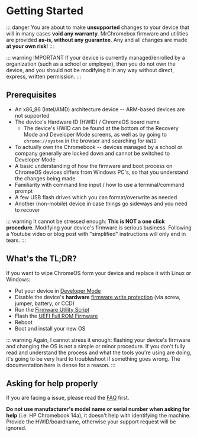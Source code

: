 # Getting Started

::: danger
You are about to make **unsupported** changes to your device that will in many cases **void any warranty**. MrChromebox firmware and utilities are provided **as-is, without any guarantee**.
Any and all changes are made **at your own risk**!
:::

::: warning IMPORTANT
If your device is currently managed/enrolled by a organization (such as a school or employer), then you do not own the device, and you should not be modifying it in any way without direct, express, written permission.
:::

## Prerequisites

* An x86_86 (Intel/AMD) architecture device -- ARM-based devices are not supported
* The device's Hardware ID (HWID) / ChromeOS board name
    * The device's HWID can be found at the bottom of the Recovery Mode and Developer Mode screens, as well as by going to `chrome://system` in the browser and searching for `HWID`
* To actually own the Chromebook -- devices managed by a school or company generally are locked down and cannot be switched to Developer Mode
* A basic understanding of how the firmware and boot process on ChromeOS devices differs from Windows PC's, so that you understand the changes being made
* Familiarity with command line input / how to use a terminal/command prompt
* A few USB flash drives which you can format/overwrite as needed
* Another (non-mobile) device in case things go sideways and you need to recover

::: warning
It cannot be stressed enough: **This is NOT a one click procedure**. Modifying your device's firmware is serious business.
Following a Youtube video or blog post with "simplified" instructions will only end in tears.
:::

## What's the TL;DR?

If you want to wipe ChromeOS form your device and replace it with Linux or Windows:

* Put your device in [Developer Mode](developer.md)
* Disable the device's **hardware** [firmware write protection](firmware/wp/index.md)
    (via screw, jumper, battery, or CCD)
* Run the [Firmware Utility Script](fwscript.md)
* Flash the [UEFI Full ROM Firmware](firmware/types.md)
* Reboot
* Boot and install your new OS

::: warning
Again, I cannot stress it enough: flashing your device's firmware and changing the OS is not a simple or minor procedure. If you don't fully read and understand the process and what the tools you're using are doing, it's going to be very hard to troubleshoot if something goes wrong. The documentation here is dense for a reason.
:::

## Asking for help properly

If you are facing a issue, please read the [FAQ](faq.md) first.


**Do not use manufacturer's model name or serial number when asking for help** (i.e: HP Chromebook 14a), it doesn't help with identifying the machine. Provide the HWID/boardname, otherwise your support request will be ignored.
